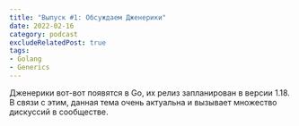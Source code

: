 ```yaml
---
title: "Выпуск #1: Обсуждаем Дженерики"
date: 2022-02-16
category: podcast
excludeRelatedPost: true
tags:
- Golang
- Generics
---
```


Дженерики вот-вот появятся в Go, их релиз запланирован в версии 1.18. В связи с этим, данная тема
очень актуальна и вызывает множество дискуссий в сообществе.


<!-- more -->

<SoundCloudEmbed title="Выпуск #1: Обсуждаем Дженерики"
author="Go Get Podcast"
src="https://w.soundcloud.com/player/?url=https%3A//api.soundcloud.com/tracks/1216381780&color=%2391857c&auto_play=false&hide_related=false&show_comments=true&show_user=true&show_reposts=false&show_teaser=true"
/>
